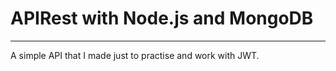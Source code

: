 # APIRest with Node.js and MongoDB
---
A simple API that I made just to practise and work with JWT.
